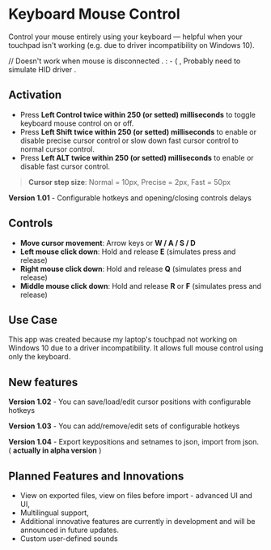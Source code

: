 
# Keyboard Mouse Control

Control your mouse entirely using your keyboard — helpful when your touchpad isn't working (e.g. due to driver incompatibility on Windows 10).

// Doesn't work when mouse is disconnected . : - ( , Probably need to simulate HID driver .

## Activation

- Press **Left Control twice within 250 (or setted) milliseconds** to toggle keyboard mouse control on or off.
- Press **Left Shift twice within 250 (or setted) milliseconds** to enable or disable precise cursor control or slow down fast cursor control to normal cursor control.
- Press **Left ALT twice within 250 (or setted) milliseconds** to enable or disable fast cursor control.

> **Cursor step size**: Normal = 10px, Precise = 2px, Fast = 50px

**Version 1.01** - Configurable hotkeys and opening/closing controls delays

## Controls

- **Move cursor movement**: Arrow keys or **W / A / S / D**
- **Left mouse click down**: Hold and release **E** (simulates press and release)
- **Right mouse click down**: Hold and release **Q** (simulates press and release)
- **Middle mouse click down**: Hold and release **R** or **F** (simulates press and release)

## Use Case

This app was created because my laptop's touchpad not working on Windows 10 due to a driver incompatibility. It allows full mouse control using only the keyboard.

## New features

**Version 1.02** - You can save/load/edit cursor positions with configurable hotkeys

**Version 1.03** - You can add/remove/edit sets of configurable hotkeys

**Version 1.04** - Export keypositions and setnames to json, import from json. ( **actually in alpha version** )

## Planned Features and Innovations
- View on exported files, view on files before import - advanced UI and UI,
- Multilingual support,
- Additional innovative features are currently in development and will be announced in future updates.
- Custom user-defined sounds  

